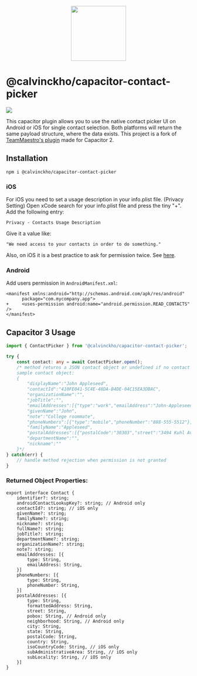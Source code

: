 <p align="center">
    <img width="150px" src="https://user-images.githubusercontent.com/13732623/63229908-7d8a8100-c1d3-11e9-955e-31aff33d07e1.png">
</p>

# @calvinckho/capacitor-contact-picker

<img src="https://img.shields.io/npm/v/@calvinckho/capacitor-contact-picker?style=flat-square" />

This capacitor plugin allows you to use the native contact picker UI on Android or iOS for single contact selection. Both platforms will return the same payload structure, where the data exists. This project is a fork of [TeamMaestro's plugin](https://github.com/TeamMaestro/capacitor-contact-picker) made for Capacitor 2.

## Installation
```
npm i @calvinckho/capacitor-contact-picker
```

### iOS

For iOS you need to set a usage description in your info.plist file. (Privacy Setting)
Open xCode search for your info.plist file and press the tiny "+". Add the following entry:

```
Privacy - Contacts Usage Description
```

Give it a value like:

```
"We need access to your contacts in order to do something."
```

Also, on iOS it is a best practice to ask for permission twice. See [here](https://blog.prototypr.io/3-best-practices-for-in-app-permissions-dce7d36544a4). 

### Android
Add users permission in `AndroidManifest.xml`:
```
<manifest xmlns:android="http://schemas.android.com/apk/res/android"
      package="com.mycompany.app">
+     <uses-permission android:name="android.permission.READ_CONTACTS" />
</manifest>    
```

## Capacitor 3 Usage
```ts
import { ContactPicker } from '@calvinckho/capacitor-contact-picker';

try {
    const contact: any = await ContactPicker.open();
    /* method returns a JSON contact object or undefined if no contact was selected
    sample contact object:
    {
        "displayName":"John Appleseed",
        "contactId":"410FE041-5C4E-48DA-B4DE-04C15EA3DBAC",
        "organizationName":"",
        "jobTitle":"",
        "emailAddresses":[{"type":"work","emailAddress":"John-Appleseed@mac.com"}],
        "givenName":"John",
        "note":"College roommate",
        "phoneNumbers":[{"type":"mobile","phoneNumber":"888-555-5512"},{"type":"home","phoneNumber":"888-555-1212"}],
        "familyName":"Appleseed",
        "postalAddresses":[{"postalCode":"30303","street":"3494 Kuhl Avenue","formattedAddress":"3494 Kuhl Avenue\nAtlanta GA 30303\nUSA","type":"work","state":"GA","city":"Atlanta","country":"USA","isoCountryCode":"us"},{"city":"Atlanta","street":"1234 Laurel Street","formattedAddress":"1234 Laurel Street\nAtlanta GA 30303\nUSA","type":"home","state":"GA","postalCode":"30303","country":"USA","isoCountryCode":"us"}],
        "departmentName":"",
        "nickname":""
    }*/
} catch(err) {
    // handle method rejection when permission is not granted
}

```
### Returned Object Properties:
```
export interface Contact {
    identifier?: string;
    androidContactLookupKey?: string; // Android only
    contactId?: string; // iOS only
    givenName?: string;
    familyName?: string;
    nickname?: string;
    fullName?: string;
    jobTitle?: string;
    departmentName?: string;
    organizationName?: string;
    note?: string;
    emailAddresses: [{
        type: String,
        emailAddress: String,
    }]
    phoneNumbers: [{
        type: String,
        phoneNumber: String,
    }]
    postalAddresses: [{
        type: String,
        formattedAddress: String,
        street: String,
        pobox: String, // Android only
        neighborhood: String, // Android only
        city: String,
        state: String,
        postalCode: String,
        country: String,
        isoCountryCode: String, // iOS only
        subAdministrativeArea: String, // iOS only
        subLocality: String, // iOS only
    }]
}
```
